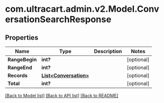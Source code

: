 # com.ultracart.admin.v2.Model.ConversationSearchResponse
## Properties

Name | Type | Description | Notes
------------ | ------------- | ------------- | -------------
**RangeBegin** | **int?** |  | [optional] 
**RangeEnd** | **int?** |  | [optional] 
**Records** | [**List&lt;Conversation&gt;**](Conversation.md) |  | [optional] 
**Total** | **int?** |  | [optional] 


[[Back to Model list]](../README.md#documentation-for-models) [[Back to API list]](../README.md#documentation-for-api-endpoints) [[Back to README]](../README.md)

